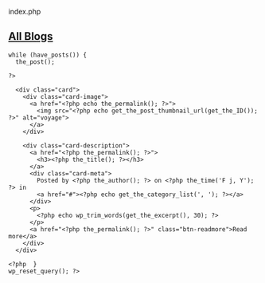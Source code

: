 index.php


<?php get_header(); ?>

<main>
  <a href="<?php echo site_url('/blog'); ?>">
    <h2 class="page-heading">All Blogs</h2>
  </a>

  <section>
    <?php

    while (have_posts()) {
      the_post();

    ?>

      <div class="card">
        <div class="card-image">
          <a href="<?php echo the_permalink(); ?>">
            <img src="<?php echo get_the_post_thumbnail_url(get_the_ID()); ?>" alt="voyage">
          </a>
        </div>

        <div class="card-description">
          <a href="<?php the_permalink(); ?>">
            <h3><?php the_title(); ?></h3>
          </a>
          <div class="card-meta">
            Posted by <?php the_author(); ?> on <?php the_time('F j, Y'); ?> in
            <a href="#"><?php echo get_the_category_list(', '); ?></a>
          </div>
          <p>
            <?php echo wp_trim_words(get_the_excerpt(), 30); ?>
          </p>
          <a href="<?php the_permalink(); ?>" class="btn-readmore">Read more</a>
        </div>
      </div>

    <?php  }
    wp_reset_query(); ?>

  </section>

  <div class="pagination">
    <?php echo paginate_links(); ?>
  </div>

  <?php get_footer(); ?>
